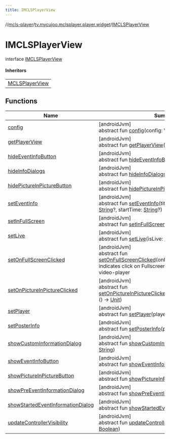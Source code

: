 ```yaml
---
title: IMCLSPlayerView
---
```

//[mcls-player](../../../index.html)/[tv.mycujoo.mclsplayer.player.widget](../index.html)/[IMCLSPlayerView](index.html)



# IMCLSPlayerView

interface [IMCLSPlayerView](index.html)

#### Inheritors


| |
|---|
| [MCLSPlayerView](../-m-c-l-s-player-view/index.html) |


## Functions


| Name | Summary |
|---|---|
| [config](config.html) | [androidJvm]<br>abstract fun [config](config.html)(config: VideoPlayerConfig) |
| [getPlayerView](get-player-view.html) | [androidJvm]<br>abstract fun [getPlayerView](get-player-view.html)(): StyledPlayerView |
| [hideEventInfoButton](hide-event-info-button.html) | [androidJvm]<br>abstract fun [hideEventInfoButton](hide-event-info-button.html)() |
| [hideInfoDialogs](hide-info-dialogs.html) | [androidJvm]<br>abstract fun [hideInfoDialogs](hide-info-dialogs.html)() |
| [hidePictureInPictureButton](hide-picture-in-picture-button.html) | [androidJvm]<br>abstract fun [hidePictureInPictureButton](hide-picture-in-picture-button.html)() |
| [setEventInfo](set-event-info.html) | [androidJvm]<br>abstract fun [setEventInfo](set-event-info.html)(title: [String](https://kotlinlang.org/api/latest/jvm/stdlib/kotlin/-string/index.html), description: [String](https://kotlinlang.org/api/latest/jvm/stdlib/kotlin/-string/index.html)?, startTime: [String](https://kotlinlang.org/api/latest/jvm/stdlib/kotlin/-string/index.html)?) |
| [setInFullScreen](set-in-full-screen.html) | [androidJvm]<br>abstract fun [setInFullScreen](set-in-full-screen.html)(inFullScreen: [Boolean](https://kotlinlang.org/api/latest/jvm/stdlib/kotlin/-boolean/index.html)) |
| [setLive](set-live.html) | [androidJvm]<br>abstract fun [setLive](set-live.html)(isLive: [Boolean](https://kotlinlang.org/api/latest/jvm/stdlib/kotlin/-boolean/index.html)) |
| [setOnFullScreenClicked](set-on-full-screen-clicked.html) | [androidJvm]<br>abstract fun [setOnFullScreenClicked](set-on-full-screen-clicked.html)(onFullScreenClicked: () -&gt; [Unit](https://kotlinlang.org/api/latest/jvm/stdlib/kotlin/-unit/index.html))<br>indicates click on Fullscreen/Minimize screen button in video-player |
| [setOnPictureInPictureClicked](set-on-picture-in-picture-clicked.html) | [androidJvm]<br>abstract fun [setOnPictureInPictureClicked](set-on-picture-in-picture-clicked.html)(onPictureInPictureClicked: () -&gt; [Unit](https://kotlinlang.org/api/latest/jvm/stdlib/kotlin/-unit/index.html)) |
| [setPlayer](set-player.html) | [androidJvm]<br>abstract fun [setPlayer](set-player.html)(player: [Player](../../tv.mycujoo.mclsplayer.player.player/-player/index.html)) |
| [setPosterInfo](set-poster-info.html) | [androidJvm]<br>abstract fun [setPosterInfo](set-poster-info.html)(posterUrl: [String](https://kotlinlang.org/api/latest/jvm/stdlib/kotlin/-string/index.html)?) |
| [showCustomInformationDialog](show-custom-information-dialog.html) | [androidJvm]<br>abstract fun [showCustomInformationDialog](show-custom-information-dialog.html)(message: [String](https://kotlinlang.org/api/latest/jvm/stdlib/kotlin/-string/index.html)) |
| [showEventInfoButton](show-event-info-button.html) | [androidJvm]<br>abstract fun [showEventInfoButton](show-event-info-button.html)() |
| [showPictureInPictureButton](show-picture-in-picture-button.html) | [androidJvm]<br>abstract fun [showPictureInPictureButton](show-picture-in-picture-button.html)() |
| [showPreEventInformationDialog](show-pre-event-information-dialog.html) | [androidJvm]<br>abstract fun [showPreEventInformationDialog](show-pre-event-information-dialog.html)() |
| [showStartedEventInformationDialog](show-started-event-information-dialog.html) | [androidJvm]<br>abstract fun [showStartedEventInformationDialog](show-started-event-information-dialog.html)() |
| [updateControllerVisibility](update-controller-visibility.html) | [androidJvm]<br>abstract fun [updateControllerVisibility](update-controller-visibility.html)(isPlaying: [Boolean](https://kotlinlang.org/api/latest/jvm/stdlib/kotlin/-boolean/index.html)) |

